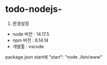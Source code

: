 # todo-nodejs-

1. 환경설정

- node 버전 : 14.17.5
- npm 버전 : 6.14.14
- 개발툴 : vscode

package.json start에    "start": "node ./bin/www"